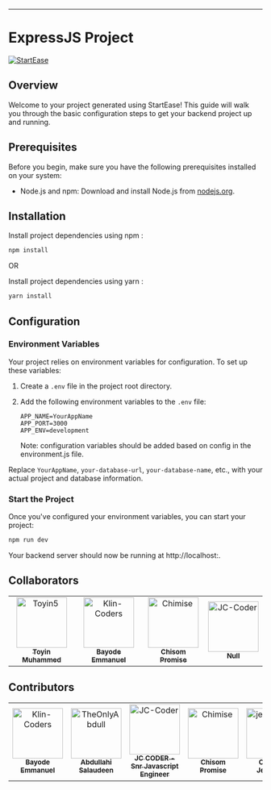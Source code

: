---

# ExpressJS Project

[![StartEase](https://img.shields.io/badge/Generated%20by-StartEase-blue)](https://github.com/JC-Coder/startease)

## Overview

Welcome to your project generated using StartEase! This guide will walk you through the basic configuration steps to get your backend project up and running.

## Prerequisites

Before you begin, make sure you have the following prerequisites installed on your system:

- Node.js and npm: Download and install Node.js from [nodejs.org](https://nodejs.org/).

## Installation

Install project dependencies using npm :

```bash
npm install
```

OR

Install project dependencies using yarn :

```bash
yarn install
```

## Configuration

### Environment Variables

Your project relies on environment variables for configuration. To set up these variables:

1. Create a `.env` file in the project root directory.

2. Add the following environment variables to the `.env` file:

   ```plaintext
   APP_NAME=YourAppName
   APP_PORT=3000
   APP_ENV=development
   ```

   Note: configuration variables should be added based on config in the environment.js file.

Replace `YourAppName`, `your-database-url`, `your-database-name`, etc., with your actual project and database information.

### Start the Project

Once you've configured your environment variables, you can start your project:

```bash
npm run dev
```

Your backend server should now be running at http://localhost:<specified-port>.

## Collaborators

<!-- readme: collaborators -start -->
<table>
<tr>
    <td align="center">
        <a href="https://github.com/Toyin5">
            <img src="https://avatars.githubusercontent.com/u/40214690?v=4" width="100;" alt="Toyin5"/>
            <br />
            <sub><b>Toyin Muhammed</b></sub>
        </a>
    </td>
    <td align="center">
        <a href="https://github.com/Klin-Coders">
            <img src="https://avatars.githubusercontent.com/u/49831574?v=4" width="100;" alt="Klin-Coders"/>
            <br />
            <sub><b>Bayode Emmanuel</b></sub>
        </a>
    </td>
    <td align="center">
        <a href="https://github.com/Chimise">
            <img src="https://avatars.githubusercontent.com/u/66853110?v=4" width="100;" alt="Chimise"/>
            <br />
            <sub><b>Chisom Promise</b></sub>
        </a>
    </td>
    <td align="center">
        <a href="https://github.com/JC-Coder">
            <img src="https://avatars.githubusercontent.com/u/99423608?v=4" width="100;" alt="JC-Coder"/>
            <br />
            <sub><b>Null</b></sub>
        </a>
    </td></tr>
</table>
<!-- readme: collaborators -end -->

## Contributors

<!-- readme: contributors -start -->
<table>
<tr>
    <td align="center">
        <a href="https://github.com/Klin-Coders">
            <img src="https://avatars.githubusercontent.com/u/49831574?v=4" width="100;" alt="Klin-Coders"/>
            <br />
            <sub><b>Bayode Emmanuel</b></sub>
        </a>
    </td>
    <td align="center">
        <a href="https://github.com/TheOnlyAbdull">
            <img src="https://avatars.githubusercontent.com/u/117383203?v=4" width="100;" alt="TheOnlyAbdull"/>
            <br />
            <sub><b>Abdullahi Salaudeen</b></sub>
        </a>
    </td>
    <td align="center">
        <a href="https://github.com/JC-Coder">
            <img src="https://avatars.githubusercontent.com/u/99423608?v=4" width="100;" alt="JC-Coder"/>
            <br />
            <sub><b>JC CODER - Snr Javascript Engineer</b></sub>
        </a>
    </td>
    <td align="center">
        <a href="https://github.com/Chimise">
            <img src="https://avatars.githubusercontent.com/u/66853110?v=4" width="100;" alt="Chimise"/>
            <br />
            <sub><b>Chisom Promise</b></sub>
        </a>
    </td>
    <td align="center">
        <a href="https://github.com/jemmycodes">
            <img src="https://avatars.githubusercontent.com/u/110843645?v=4" width="100;" alt="jemmycodes"/>
            <br />
            <sub><b>Otebele Jemimah</b></sub>
        </a>
    </td></tr>
</table>
<!-- readme: contributors -end -->
